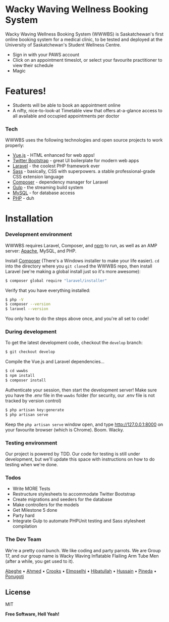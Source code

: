 # Wacky Waving Wellness Booking System

Wacky Waving Wellness Booking System (WWWBS) is Saskatchewan's first online booking system for a medical clinic, to be tested and deployed at the University of Saskatchewan's Student Wellness Centre. 

  - Sign in with your PAWS account
  - Click on an appointment timeslot, or select your favourite practitioner to view their schedule
  - Magic

# Features!

  - Students will be able to book an appointment online
  - A nifty, nice-to-look-at Timetable view that offers at-a-glance access to all available and occupied appointments per doctor


### Tech

WWWBS uses the following technologies and open source projects to work properly:

* [Vue.js] - HTML enhanced for web apps!
* [Twitter Bootstrap] - great UI boilerplate for modern web apps
* [Laravel] - the coolest PHP framework ever
* [Sass] - basically, CSS with superpowers. a stable professional-grade CSS extension language
* [Composer] - dependency manager for Laravel
* [Gulp] - the streaming build system
* [MySQL] - for database access
* [PHP] - duh

# Installation

### Development environment 
WWWBS requires Laravel, Composer, and [npm] to run, as well as an AMP server: [Apache], MySQL, and PHP.

Install [Composer](https://getcomposer.org/download/) (There's a Windows installer to make your life easier). `cd` into the directory where you `git clone`d the WWWBS repo, then install Laravel (we're making a global install just so it's more awesome):

```bash
$ composer global require "laravel/installer"
```
Verify that you have everything installed:

```bash
$ php -V
$ composer --version
$ laravel --version
```

You only have to do the steps above once, and you're all set to code!

### During development 
To get the latest development code, checkout the `develop` branch:

```bash
$ git checkout develop
```
Compile the Vue.js and Laravel dependencies...

```bash
$ cd wwwbs
$ npm install
$ composer install
```
Authenticate your session, then start the development server! Make sure you have the .env file in the `wwwbs` folder (for security, our .env file is not tracked by version control)

```bash
$ php artisan key:generate
$ php artisan serve
```

Keep the `php artisan serve` window open, and type http://127.0.0.1:8000 on your favourite browser (which is Chrome). Boom. Wacky.

### Testing environment

Our project is powered by TDD. Our code for testing is still under development, but we'll update this space with instructions on how to do testing when we're done.

### Todos

 - Write MORE Tests
 - Restructure stylesheets to accommodate Twitter Bootstrap
 - Create migrations and seeders for the database
 - Make controllers for the models
 - Get Milestone 5 done
 - Party hard
 - Integrate Gulp to automate PHPUnit testing and Sass stylesheet compilation

### The Dev Team

We're a pretty cool bunch. We like coding and party parrots. We are Group 17, and our group name is Wacky Waving Inflatable Flailing Arm Tube Men (after a while, you get used to it).

[Abeghe] • [Ahmed] • [Crooks] • [Elmoselhi] • [Hibatullah] • [Hussain] • [Pineda] • [Ponugoti]


License
----

MIT

**Free Software, Hell Yeah!**

[//]: # (These are reference links used in the body of this note and get stripped out when the markdown processor does its job. There is no need to format nicely because it shouldn't be seen. Thanks SO - http://stackoverflow.com/questions/4823468/store-comments-in-markdown-syntax)


   [MySQL]: <https://www.mysql.com/>
   [Vue.js]: <https://vuejs.org/>
   [Twitter Bootstrap]: <http://getbootstrap.com/>
   [Laravel]: <https://laravel.com/>
   [Composer]: <https://getcomposer.org/download/>
   [PHP]: <http://www.php.net/>
   [Gulp]: <https://gulpjs.com/>
   [Sass]: <http://sass-lang.com/>
   [npm]: <https://www.npmjs.com/get-npm>
   [Apache]: <https://httpd.apache.org/download.cgi>

   [Abeghe]: <mailto:cta072@mail.usask.ca>
   [Ahmed]: <mailto:taa632@mail.usask.ca>
   [Crooks]: <mailto:bbc712@mail.usask.ca>
   [Elmoselhi]: <mailto:the644@mail.usask.ca>
   [Hussain]: <mailto:fah235@mail.usask.ca>
   [Hibatullah]: <mailto:hih050@mail.usask.ca>
   [Pineda]: <mailto:jay.p@usask.ca>
   [Ponugoti]: <mailto:vip670@mail.usask.ca>